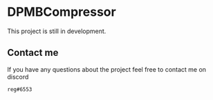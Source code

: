 # DPMBCompressor

This project is still in development.

## Contact me
If you have any questions about the project feel free to contact me on discord

```env
reg#6553
```
